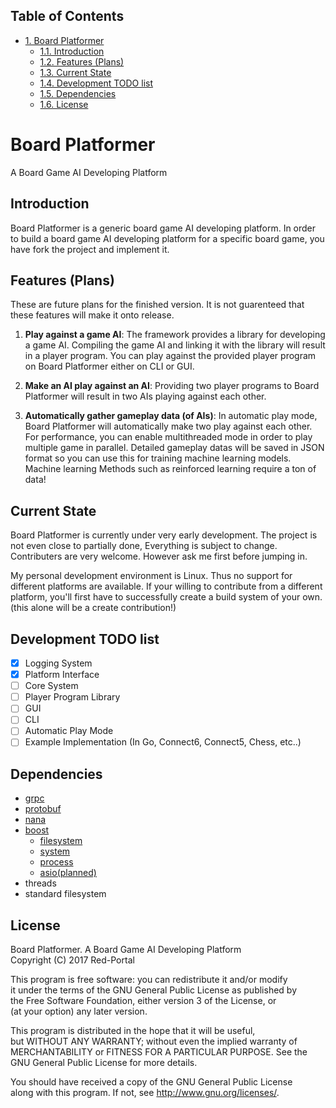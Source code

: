 <div id="table-of-contents">
<h2>Table of Contents</h2>
<div id="text-table-of-contents">
<ul>
<li><a href="#sec-1">1. Board Platformer</a>
<ul>
<li><a href="#sec-1-1">1.1. Introduction</a></li>
<li><a href="#sec-1-2">1.2. Features (Plans)</a></li>
<li><a href="#sec-1-3">1.3. Current State</a></li>
<li><a href="#sec-1-4">1.4. Development TODO list</a></li>
<li><a href="#sec-1-5">1.5. Dependencies</a></li>
<li><a href="#sec-1-6">1.6. License</a></li>
</ul>
</li>
</ul>
</div>
</div>

# Board Platformer<a id="sec-1" name="sec-1"></a>

A Board Game AI Developing Platform

## Introduction<a id="sec-1-1" name="sec-1-1"></a>

Board Platformer is a generic board game AI developing platform.
In order to build a board game AI developing platform for a specific board game,
you have fork the project and implement it.

## Features (Plans)<a id="sec-1-2" name="sec-1-2"></a>

These are future plans for the finished version.
It is not guarenteed that these features will make it onto release.


1.  **Play against a game AI**: 
    The framework provides a library for developing a game AI.
    Compiling the game AI and linking it with the library will result in a player program.
    You can play against the provided player program on Board Platformer either on CLI or GUI.

2.  **Make an AI play against an AI**: 
    Providing two player programs to Board Platformer will result in two AIs playing against each other.

3.  **Automatically gather gameplay data (of AIs)**: 
    In automatic play mode, Board Platformer will automatically make two play against each other.
    For performance, you can enable multithreaded mode in order to play multiple game in parallel.
    Detailed gameplay datas will be saved in JSON format so you can use this for training machine learning models.
    Machine learning Methods such as reinforced learning require a ton of data!

## Current State<a id="sec-1-3" name="sec-1-3"></a>

Board Platformer is currently under very early development.
The project is not even close to partially done, Everything is subject to change.
Contributers are very welcome. However ask me first before jumping in.

My personal development environment is Linux.
Thus no support for different platforms are available.
If your willing to contribute from a different platform,
you'll first have to successfully create a build system of your own.
(this alone will be a create contribution!)

## Development TODO list<a id="sec-1-4" name="sec-1-4"></a>

-   [X] Logging System
-   [X] Platform Interface
-   [ ] Core System
-   [ ] Player Program Library
-   [ ] GUI
-   [ ] CLI
-   [ ] Automatic Play Mode
-   [ ] Example Implementation (In Go, Connect6, Connect5, Chess, etc..)

## Dependencies<a id="sec-1-5" name="sec-1-5"></a>

-   [grpc](https://grpc.io)
-   [protobuf](https://developers.google.com/protocol-buffers/)
-   [nana](http://nanapro.org/en-us/)
-   [boost](http://www.boost.org/)
    -   [filesystem](http://www.boost.org/doc/libs/1_64_0/libs/filesystem/doc/index.htm)
    -   [system](http://www.boost.org/doc/libs/1_64_0/libs/filesystem/doc/index.htm)
    -   [process](http://www.boost.org/doc/libs/1_64_0/doc/html/process.html)
    -   [asio(planned)](http://www.boost.org/doc/libs/1_64_0/doc/html/boost_asio.html)
-   threads
-   standard filesystem

## License<a id="sec-1-6" name="sec-1-6"></a>

Board Platformer. A Board Game AI Developing Platform                     
Copyright (C) 2017  Red-Portal                                            

This program is free software: you can redistribute it and/or modify  
it under the terms of the GNU General Public License as published by  
the Free Software Foundation, either version 3 of the License, or     
(at your option) any later version.                                   

This program is distributed in the hope that it will be useful,       
but WITHOUT ANY WARRANTY; without even the implied warranty of        
MERCHANTABILITY or FITNESS FOR A PARTICULAR PURPOSE.  See the         
GNU General Public License for more details.                        

You should have received a copy of the GNU General Public License     
along with this program.  If not, see <http://www.gnu.org/licenses/>.
